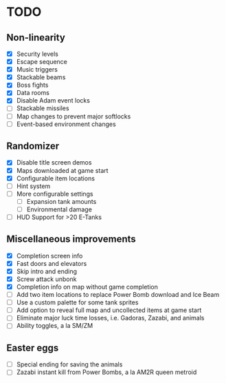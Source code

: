 TODO
====

## Non-linearity
- [x] Security levels
- [x] Escape sequence
- [x] Music triggers
- [x] Stackable beams
- [x] Boss fights
- [x] Data rooms
- [x] Disable Adam event locks
- [ ] Stackable missiles
- [ ] Map changes to prevent major softlocks
- [ ] Event-based environment changes

## Randomizer
- [x] Disable title screen demos
- [x] Maps downloaded at game start
- [x] Configurable item locations
- [ ] Hint system
- [ ] More configurable settings
  * [ ] Expansion tank amounts
  * [ ] Environmental damage
- [ ] HUD Support for >20 E-Tanks

## Miscellaneous improvements
- [x] Completion screen info
- [x] Fast doors and elevators
- [x] Skip intro and ending
- [x] Screw attack unbonk
- [x] Completion info on map without game completion
- [ ] Add two item locations to replace Power Bomb download and Ice Beam
- [ ] Use a custom palette for some tank sprites
- [ ] Add option to reveal full map and uncollected items at game start
- [ ] Eliminate major luck time losses, i.e. Gadoras, Zazabi, and animals
- [ ] Ability toggles, a la SM/ZM

## Easter eggs
- [ ] Special ending for saving the animals
- [ ] Zazabi instant kill from Power Bombs, a la AM2R queen metroid
